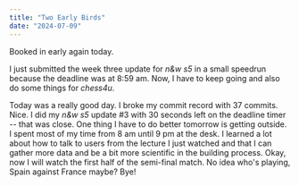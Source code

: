 ```yaml
---
title: "Two Early Birds"
date: "2024-07-09"
---
```


Booked in early again today.

I just submitted the week three update for _n&w s5_ in a small speedrun because the deadline was at 8:59 am. Now, I have to keep going and also do some things for _chess4u_.

Today was a really good day. I broke my commit record with 37 commits. Nice. I did my _n&w s5_ update #3 with 30 seconds left on the deadline timer -- that was close. One thing I have to do better tomorrow is getting outside. I spent most of my time from 8 am until 9 pm at the desk. I learned a lot about how to talk to users from the lecture I just watched and that I can gather more data and be a bit more scientific in the building process. Okay, now I will watch the first half of the semi-final match. No idea who's playing, Spain against France maybe? Bye!
